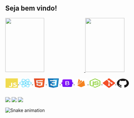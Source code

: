 ## Seja bem vindo!

<div align="left">
  <a href="https://github.com/leandrojrdev">
  
  <img height="170em" width= "49.5%" src="https://github-readme-stats.vercel.app/api?username=leandrojrdev&show_icons=true&theme=dracula&include_all_commits=true&count_private=true"/>
    
  <img height="170em" width= "49.5%" src="https://github-readme-stats.vercel.app/api/top-langs/?username=leandrojrdev&layout=compact&langs_count=7&theme=dracula"/>
</div>
  
<div style="display: inline_block"><br>
  <img align="center" alt="Leo-Js" height="30" width="40" src="https://raw.githubusercontent.com/devicons/devicon/master/icons/javascript/javascript-plain.svg">
  <img align="center" alt="Leo-React" height="30" width="40" src="https://raw.githubusercontent.com/devicons/devicon/master/icons/react/react-original.svg">
  <img align="center" alt="Leo-HTML" height="30" width="40" src="https://raw.githubusercontent.com/devicons/devicon/master/icons/html5/html5-original.svg">
  <img align="center" alt="Leo-CSS" height="30" width="40" src="https://raw.githubusercontent.com/devicons/devicon/master/icons/css3/css3-original.svg">
  <img align="center" alt="Leo-BS" height="30" width="40" src="https://github.com/devicons/devicon/blob/master/icons/bootstrap/bootstrap-original.svg">
  <img align="center" alt="Leo-Firebase" height="30" width="40" src="https://github.com/devicons/devicon/blob/master/icons/firebase/firebase-plain.svg">
  <img align="center" alt="Leo-NodeJS" height="30" width="40" src="https://github.com/devicons/devicon/blob/master/icons/nodejs/nodejs-original.svg">
  <img align="center" alt="Leo-Git" height="30" width="40" src="https://github.com/devicons/devicon/blob/master/icons/git/git-original.svg">
  <img align="center" alt="Leo-Github" height="30" width="40" src="https://github.com/devicons/devicon/blob/master/icons/github/github-original.svg">
</div>
  
  ##
 
<div> 
  
  <a href="https://www.instagram.com/_leozinnx_/" target="_blank"><img src="https://img.shields.io/badge/-Instagram-%23E4405F?style=for-the-badge&logo=instagram&logoColor=white" target="_blank"></a>
  <a href = "mailto:contatoleandrobernardojr@gmail.com"><img src="https://img.shields.io/badge/-Gmail-%23333?style=for-the-badge&logo=gmail&logoColor=white" target="_blank"></a>
  <a href="https://www.linkedin.com/in/leandrobernardo-/" target="_blank"><img src="https://img.shields.io/badge/-LinkedIn-%230077B5?style=for-the-badge&logo=linkedin&logoColor=white" target="_blank"></a> 

 
</div>
  
![Snake animation](https://github.com/leandrojrdev/leandrojrdev/blob/output/github-contribution-grid-snake.svg)
